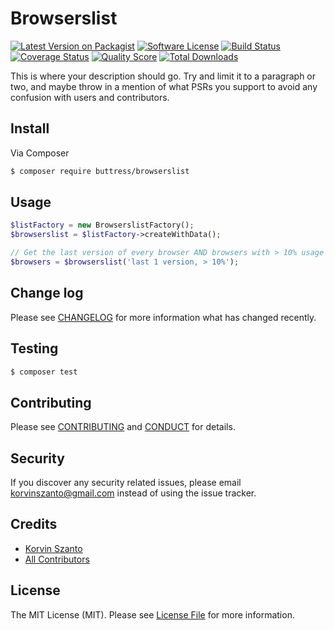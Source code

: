 # Browserslist

[![Latest Version on Packagist][ico-version]][link-packagist]
[![Software License][ico-license]](LICENSE.md)
[![Build Status][ico-travis]][link-travis]
[![Coverage Status][ico-scrutinizer]][link-scrutinizer]
[![Quality Score][ico-code-quality]][link-code-quality]
[![Total Downloads][ico-downloads]][link-downloads]

This is where your description should go. Try and limit it to a paragraph or two, and maybe throw in a mention of what
PSRs you support to avoid any confusion with users and contributors.

## Install

Via Composer

``` bash
$ composer require buttress/browserslist
```

## Usage

``` php
$listFactory = new BrowserslistFactory();
$browserslist = $listFactory->createWithData();

// Get the last version of every browser AND browsers with > 10% usage
$browsers = $browserslist('last 1 version, > 10%');
```

## Change log

Please see [CHANGELOG](CHANGELOG.md) for more information what has changed recently.

## Testing

``` bash
$ composer test
```

## Contributing

Please see [CONTRIBUTING](CONTRIBUTING.md) and [CONDUCT](CONDUCT.md) for details.

## Security

If you discover any security related issues, please email korvinszanto@gmail.com instead of using the issue tracker.

## Credits

- [Korvin Szanto][link-author]
- [All Contributors][link-contributors]

## License

The MIT License (MIT). Please see [License File](LICENSE.md) for more information.

[ico-version]: https://img.shields.io/packagist/v/buttress/browserslist.svg?style=flat-square
[ico-license]: https://img.shields.io/badge/license-MIT-brightgreen.svg?style=flat-square
[ico-travis]: https://img.shields.io/travis/Buttress/browserslist/master.svg?style=flat-square
[ico-scrutinizer]: https://img.shields.io/scrutinizer/coverage/g/Buttress/browserslist.svg?style=flat-square
[ico-code-quality]: https://img.shields.io/scrutinizer/g/Buttress/browserslist.svg?style=flat-square
[ico-downloads]: https://img.shields.io/packagist/dt/Buttress/browserslist.svg?style=flat-square

[link-packagist]: https://packagist.org/packages/Buttress/browserslist
[link-travis]: https://travis-ci.org/Buttress/browserslist
[link-scrutinizer]: https://scrutinizer-ci.com/g/Buttress/browserslist/code-structure
[link-code-quality]: https://scrutinizer-ci.com/g/Buttress/browserslist
[link-downloads]: https://packagist.org/packages/Buttress/browserslist
[link-author]: https://github.com/korvinszanto
[link-contributors]: ../../contributors
